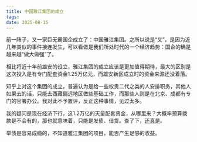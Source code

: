 ```yaml
---
title: 中国雅江集团的成立 
tags:
date: 2025-08-15
---
```


前一阵子，又一家巨无霸国企成立了：中国雅江集团。之所以说是“又”，是因为近几年类似的事件接连发生，可以看做是我们所处时代的一个经济趋势：国企的确是越来越“做大做强”了。

相比将近十年前雄安的设立，雅江集团的成立应该是更加值得期待，最大的区别是这次投入是有专门配套资金1.25万亿元，而雄安新区成立时的资金来源还没着落。

知乎上对这个集团的成立，普遍认为是给一些权贵二代之类的人安排职务，其他人如果去的话，只能去西藏偏远地区做些基础工作，而那些人则是在北京、成都有专门的官署办公。我对此不予置评，反正这种事情，见过太多。

我的疑问是现在经济下行，这1.2万亿的天量配套资金，从哪里来？大概率预算拨款是不会有的，那也就意味着，只能是发债、借贷。查了下，[还真是](https://caifuhao.eastmoney.com/news/20250722163329708278130)。

举债是容易成瘾的，不知道雅江集团的项目，能否产生足够的收益。